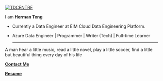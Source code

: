 
[![TDCENTRE](https://o.130014.xyz/2022/05/29/TDCENTRE_FINAL_Banner.md.jpg)](https://www.wailian.work/image/Q4A3St)


I am **Herman Teng**

- Currently a Data Engineer at  EIM Cloud Data Engineering Platform.

- Azure Data Engineer | Programmer | Writer (Tech) | Full-time Learner

  ---

A man hear a little music, read a little novel, play a little soccer, find a little but beautiful thing every day of his life


[**Contact Me**](https://hermanteng19.github.io)

[**Resume**](README.md)


